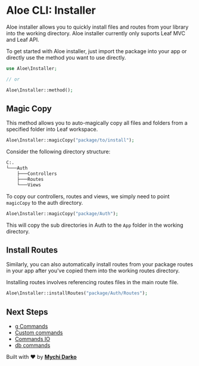 # Aloe CLI: Installer

Aloe installer allows you to quickly install files and routes from your library into the working directory. Aloe installer currently only suports Leaf MVC and Leaf API.

To get started with Aloe installer, just import the package into your app or directly use the method you want to use directly.

```php
use Aloe\Installer;

// or

Aloe\Installer::method();
```

## Magic Copy

This method allows you to auto-magically copy all files and folders from a specified folder into Leaf workspace.

```php
Aloe\Installer::magicCopy("package/to/install");
```

Consider the following directory structure:

```sh
C:.
└───Auth
    ├───Controllers
    ├───Routes
    └───Views
```

To copy our controllers, routes and views, we simply need to point `magicCopy` to the auth directory.

```php
Aloe\Installer::magicCopy("package/Auth");
```

This will copy the sub directories in Auth to the `App` folder in the working directory.

## Install Routes

Similarly, you can also automatically install routes from your package routes in your app after you've copied them into the working routes directory.

Installing routes involves referencing routes files in the main route file.

```php
Aloe\Installer::installRoutes("package/Auth/Routes");
```

## Next Steps

- [g Commands](/aloe-cli/v/1.1.0-beta/commands/g-commands)
- [Custom commands](/aloe-cli/v/1.1.0-beta/commands/custom)
- [Commands IO](/aloe-cli/v/1.1.0-beta/commands/io)
- [db commands](/aloe-cli/v/1.1.0-beta/db-commands)

Built with ❤ by [**Mychi Darko**](//mychi.netlify.app)
